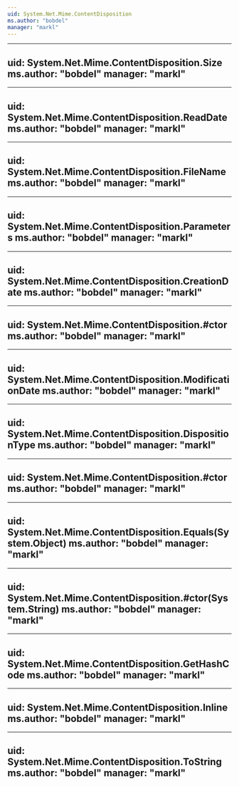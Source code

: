 ```yaml
---
uid: System.Net.Mime.ContentDisposition
ms.author: "bobdel"
manager: "markl"
---
```


---
uid: System.Net.Mime.ContentDisposition.Size
ms.author: "bobdel"
manager: "markl"
---

---
uid: System.Net.Mime.ContentDisposition.ReadDate
ms.author: "bobdel"
manager: "markl"
---

---
uid: System.Net.Mime.ContentDisposition.FileName
ms.author: "bobdel"
manager: "markl"
---

---
uid: System.Net.Mime.ContentDisposition.Parameters
ms.author: "bobdel"
manager: "markl"
---

---
uid: System.Net.Mime.ContentDisposition.CreationDate
ms.author: "bobdel"
manager: "markl"
---

---
uid: System.Net.Mime.ContentDisposition.#ctor
ms.author: "bobdel"
manager: "markl"
---

---
uid: System.Net.Mime.ContentDisposition.ModificationDate
ms.author: "bobdel"
manager: "markl"
---

---
uid: System.Net.Mime.ContentDisposition.DispositionType
ms.author: "bobdel"
manager: "markl"
---

---
uid: System.Net.Mime.ContentDisposition.#ctor
ms.author: "bobdel"
manager: "markl"
---

---
uid: System.Net.Mime.ContentDisposition.Equals(System.Object)
ms.author: "bobdel"
manager: "markl"
---

---
uid: System.Net.Mime.ContentDisposition.#ctor(System.String)
ms.author: "bobdel"
manager: "markl"
---

---
uid: System.Net.Mime.ContentDisposition.GetHashCode
ms.author: "bobdel"
manager: "markl"
---

---
uid: System.Net.Mime.ContentDisposition.Inline
ms.author: "bobdel"
manager: "markl"
---

---
uid: System.Net.Mime.ContentDisposition.ToString
ms.author: "bobdel"
manager: "markl"
---
